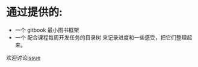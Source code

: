 # 通过提供的:
- 一个 gitbook 最小图书框架
- 一个 配合课程每周开发任务的目录树
来记录进度和一些感受，把它们整理起来。


欢迎讨论[issue](https://github.com/xiangshan/OMOOC2py/issues) 
